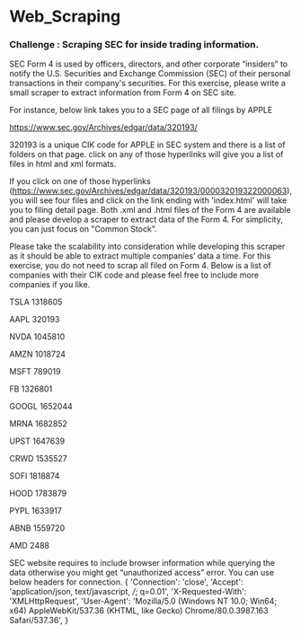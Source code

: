 # Web_Scraping

### Challenge : Scraping SEC for inside trading information.

SEC Form 4 is used by officers, directors, and other corporate “insiders” to notify the U.S. Securities and Exchange Commission (SEC) of their personal transactions in their company's securities.  For this exercise, please write a small scraper to extract information from Form 4 on SEC site. 

For instance, below link takes you to a SEC page of all filings by APPLE

https://www.sec.gov/Archives/edgar/data/320193/

320193 is a unique CIK code for APPLE in SEC system and there is a list of folders on that page. click on any of those hyperlinks will give you a list of files in html and xml formats. 

If you click on one of those hyperlinks (https://www.sec.gov/Archives/edgar/data/320193/000032019322000063), you will see four files and click on the link ending with 'index.html' will take you to filing detail page. Both .xml and .html files of the Form 4 are available and please develop a scraper to extract data of the Form 4. For simplicity, you can just focus on "Common Stock". 

Please take the scalability into consideration while developing this scraper as it should be able to extract multiple companies’ data a time. For this exercise, you do not need to scrap all filed on Form 4. Below is a list of companies with their CIK code and please feel free to include more companies if you like.  

TSLA	1318605

AAPL	320193

NVDA	1045810

AMZN	1018724

MSFT	789019

FB	1326801

GOOGL	1652044

MRNA	1682852

UPST	1647639

CRWD	1535527

SOFI	1818874

HOOD	1783879

PYPL	1633917

ABNB	1559720

AMD	2488

SEC website requires to include browser information while querying the data otherwise you might get “unauthorized access” error. You can use below headers for connection.
{ 'Connection': 'close',
         'Accept': 'application/json, text/javascript, */*; q=0.01', 'X-Requested-With': 'XMLHttpRequest',
         'User-Agent': 'Mozilla/5.0 (Windows NT 10.0; Win64; x64) AppleWebKit/537.36 (KHTML, like Gecko) Chrome/80.0.3987.163 Safari/537.36',
         }
